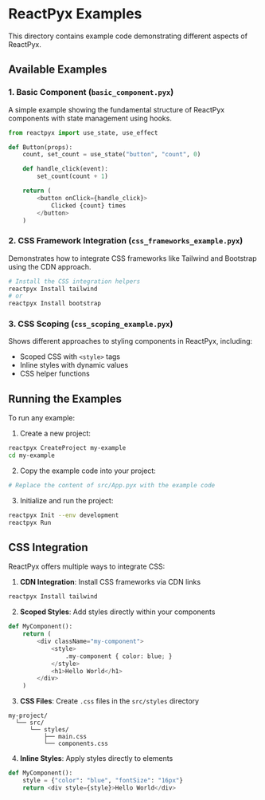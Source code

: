 # ReactPyx Examples

This directory contains example code demonstrating different aspects of ReactPyx.

## Available Examples

### 1. Basic Component (`basic_component.pyx`)

A simple example showing the fundamental structure of ReactPyx components with state management using hooks.

```python
from reactpyx import use_state, use_effect

def Button(props):
    count, set_count = use_state("button", "count", 0)

    def handle_click(event):
        set_count(count + 1)

    return (
        <button onClick={handle_click}>
            Clicked {count} times
        </button>
    )
```

### 2. CSS Framework Integration (`css_frameworks_example.pyx`)

Demonstrates how to integrate CSS frameworks like Tailwind and Bootstrap using the CDN approach.

```bash
# Install the CSS integration helpers
reactpyx Install tailwind
# or
reactpyx Install bootstrap
```

### 3. CSS Scoping (`css_scoping_example.pyx`)

Shows different approaches to styling components in ReactPyx, including:

- Scoped CSS with `<style>` tags
- Inline styles with dynamic values
- CSS helper functions

## Running the Examples

To run any example:

1. Create a new project:

```bash
reactpyx CreateProject my-example
cd my-example
```

2. Copy the example code into your project:

```bash
# Replace the content of src/App.pyx with the example code
```

3. Initialize and run the project:

```bash
reactpyx Init --env development
reactpyx Run
```

## CSS Integration

ReactPyx offers multiple ways to integrate CSS:

1. **CDN Integration**: Install CSS frameworks via CDN links

```bash
reactpyx Install tailwind
```

2. **Scoped Styles**: Add styles directly within your components

```python
def MyComponent():
    return (
        <div className="my-component">
            <style>
                .my-component { color: blue; }
            </style>
            <h1>Hello World</h1>
        </div>
    )
```

3. **CSS Files**: Create `.css` files in the `src/styles` directory

```
my-project/
  └── src/
      └── styles/
          ├── main.css
          └── components.css
```

4. **Inline Styles**: Apply styles directly to elements

```python
def MyComponent():
    style = {"color": "blue", "fontSize": "16px"}
    return <div style={style}>Hello World</div>
```
